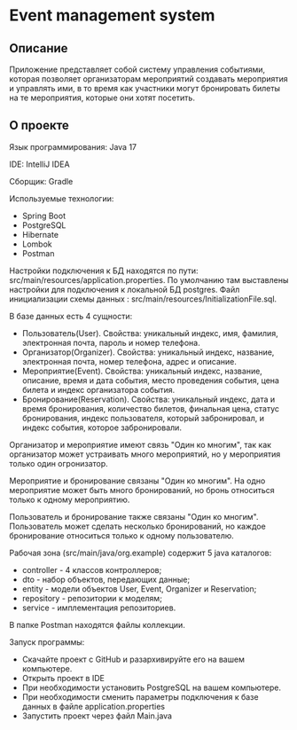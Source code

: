 # Event management system

## Описание
Приложение представляет собой систему управления событиями, которая позволяет организаторам мероприятий создавать мероприятия и управлять ими, в то время как участники могут бронировать билеты на те мероприятия, которые они хотят посетить.

## О проекте
Язык программирования: Java 17

IDE: IntelliJ IDEA

Сборщик: Gradle

Используемые технологии:

- Spring Boot
- PostgreSQL
- Hibernate
- Lombok
- Postman

Настройки подключения к БД находятся по пути: src/main/resources/application.properties. По умолчанию там выставлены настройки для подключения к локальной БД postgres.
Файл инициализации схемы данных : src/main/resources/InitializationFile.sql.

В базе данных есть 4 сущности:
- Пользователь(User). Свойства: уникальный индекс, имя, фамилия, электронная почта, пароль и номер телефона.
- Организатор(Organizer). Свойства: уникальный индекс, название, электронная почта, номер телефона, адрес и описание.
- Мероприятие(Event). Свойства: уникальный индекс, название, описание, время и дата события, место проведения события, цена билета и индекс организатора события. 
- Бронирование(Reservation). Свойства: уникальный индекс, дата и время бронирования, количество билетов, финальная цена, статус бронирования, индекс пользователя, который забронировал, и индекс события, которое забронировали.

Организатор и мероприятие имеют связь "Один ко многим", так как организатор может устраивать много мероприятий, но у мероприятия только один огронизатор.

Мероприятие и бронирование связаны "Один ко многим". На одно мероприятие может быть много бронирований, но бронь относиться только к одному мероприятию.

Пользователь и бронирование также связаны "Один ко многим". Пользователь может сделать несколько бронирований, но каждое бронирование относиться только к одному пользователю.

Рабочая зона (src/main/java/org.example) содержит 5 java каталогов:

- controller - 4 классов контроллеров;
- dto - набор объектов, передающих данные;
- entity - модели объектов User, Event, Organizer и Reservation;
- repository - репозитории к моделям;
- service - имплементация репозиториев.

В папке Postman находятся файлы коллекции.

Запуск программы:
- Скачайте проект с GitHub и разархивируйте его на вашем компьютере.
- Открыть проект в IDE
- При необходимости установить PostgreSQL на вашем компьютере.
- При необходимости сменить параметры подключения к базе данных в файле application.properties
- Запустить проект через файл Main.java
